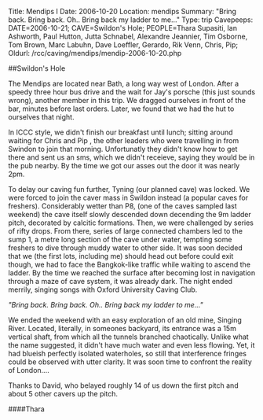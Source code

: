 Title: Mendips I
Date: 2006-10-20
Location: mendips
Summary: "Bring back. Bring back. Oh.. Bring back my ladder to me..."
Type: trip
Cavepeeps: DATE=2006-10-21; CAVE=Swildon's Hole; PEOPLE=Thara Supasiti, Ian Ashworth, Paul Hutton, Jutta Schnabel, Alexandre Jeannier, Tim Osborne, Tom Brown, Marc Labuhn, Dave Loeffler, Gerardo, Rik Venn, Chris, Pip;
Oldurl: /rcc/caving/mendips/mendip-2006-10-20.php

##Swildon's Hole

The Mendips are located near Bath, a long way west of London. After a speedy three hour bus drive and the wait for Jay's porsche (this just sounds wrong), another member in this trip. We dragged ourselves in front of the bar, minutes before last orders. Later, we found that we had the hut to ourselves that night.

In ICCC style, we didn't finish our breakfast until lunch; sitting around waiting for Chris and Pip , the other leaders who were travelling in from Swindon to join that morning. Unfortunatly they didn't know how to get there and sent us an sms, which we didn't receieve, saying they would be in the pub nearby. By the time we got our asses out the door it was nearly 2pm.

To delay our caving fun further, Tyning (our planned cave) was locked. We were forced to join the caver mass in Swildon instead (a popular caves for freshers). Considerably wetter than P8, (one of the caves sampled last weekend) the cave itself slowly descended down decending the 9m ladder pitch, decorated by calcitic formations. Then, we were challenged by series of rifty drops. From there, series of large connected chambers led to the sump 1, a metre long section of the cave under water, tempting some freshers to dive through muddy water to other side. It was soon decided that we (the first lots, including me) should head out before could exit though, we had to face the Bangkok-like traffic while waiting to ascend the ladder. By the time we reached the surface after becoming lost in navigation through a maze of cave system, it was already dark. The night ended merrily, singing songs with Oxford University Caving Club.

*"Bring back. Bring back. Oh.. Bring back my ladder to me..."*

We ended the weekend with an easy exploration of an old mine, Singing River. Located, literally, in someones backyard, its entrance was a 15m vertical shaft, from which all the tunnels branched chaotically. Unlike what the name suggested, it didn't have much water and even less flowing. Yet, it had blueish perfectly isolated waterholes, so still that interference fringes could be observed with utter clarity. It was soon time to confront the reality of London....

Thanks to David, who belayed roughly 14 of us down the first pitch and about 5 other cavers up the pitch.

####Thara
